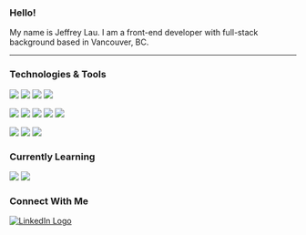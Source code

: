 ### Hello!

My name is Jeffrey Lau. I am a front-end developer with full-stack background based in Vancouver, BC.

---

### Technologies & Tools

![](https://img.shields.io/badge/React-3A3A3A?labelColor=ffffff&style=flat&logoWidth=15&logo=react&logoColor=61DAFB&")
![](https://img.shields.io/badge/Vue.js-3A3A3A?labelColor=ffffff&style=flat&logoWidth=15&logo=vue.js&logoColor=4FC08D&")
![](https://img.shields.io/badge/Angular-3A3A3A?labelColor=ffffff&style=flat&logoWidth=15&logo=angular&logoColor=DD0031&")
![](https://img.shields.io/badge/GraphQL-3A3A3A?labelColor=ffffff&style=flat&logoWidth=15&logo=graphql&logoColor=E10098&")

![](https://img.shields.io/badge/JavaScript-3A3A3A?labelColor=ffffff&style=flat&logoWidth=15&logo=javascript&logoColor=F7DF1E&")
![](https://img.shields.io/badge/TypeScript-3A3A3A?labelColor=ffffff&style=flat&logoWidth=15&logo=typescript&logoColor=3178C6&")
![](https://img.shields.io/badge/Python-3A3A3A?labelColor=ffffff&style=flat&logoWidth=15&logo=python&logoColor=3776AB&")
![](https://img.shields.io/badge/HTML5-3A3A3A?labelColor=ffffff&style=flat&logoWidth=15&logo=html5&logoColor=E34F26&")
![](https://img.shields.io/badge/CSS3-3A3A3A?labelColor=ffffff&style=flat&logoWidth=15&logo=css3&logoColor=1572B6&")

![](https://img.shields.io/badge/Firebase-3A3A3A?labelColor=ffffff&style=flat&logoWidth=15&logo=firebase&logoColor=FFCA28&")
![](https://img.shields.io/badge/Mongo_DB-3A3A3A?labelColor=ffffff&style=flat&logoWidth=15&logo=mongodb&logoColor=47A248&")
![](https://img.shields.io/badge/PostgreSQL-3A3A3A?labelColor=ffffff&style=flat&logoWidth=15&logo=postgresql&logoColor=336791&")

### Currently Learning

![](https://img.shields.io/badge/Flutter-3A3A3A?labelColor=ffffff&style=flat&logoWidth=15&logo=flutter&logoColor=02569B&")
![](https://img.shields.io/badge/Dart-3A3A3A?labelColor=ffffff&style=flat&logoWidth=15&logo=dart&logoColor=0175C2&")

### Connect With Me

[![LinkedIn Logo](https://img.shields.io/badge/LinkedIn-3A3A3A?labelColor=ffffff&style=social&logo=linkedin&logoColor=61DAFB "LinkedIn Logo")](https://www.linkedin.com/in/jayell-dev/)
